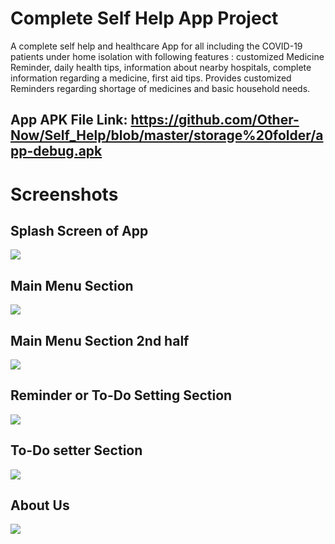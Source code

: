# Complete Self Help App Project
A complete self help and healthcare App for all including the COVID-19 patients under home isolation with following features : customized Medicine Reminder, daily health tips, information about nearby hospitals, complete information regarding a medicine, first aid tips. Provides customized Reminders regarding shortage of medicines and basic household needs.

## App APK File Link: https://github.com/Other-Now/Self_Help/blob/master/storage%20folder/app-debug.apk

# Screenshots

## Splash Screen of App
![](https://github.com/Other-Now/Self_Help/blob/master/storage%20folder/6th.jpg)

## Main Menu Section
![](https://github.com/Other-Now/Self_Help/blob/master/storage%20folder/1st.jpg)

## Main Menu Section 2nd half
![](https://github.com/Other-Now/Self_Help/blob/master/storage%20folder/2nd.jpg)

## Reminder or To-Do Setting Section
![](https://github.com/Other-Now/Self_Help/blob/master/storage%20folder/3rd.jpg)

## To-Do setter Section 
![](https://github.com/Other-Now/Self_Help/blob/master/storage%20folder/4th.jpg)

## About Us
![](https://github.com/Other-Now/Self_Help/blob/master/storage%20folder/5th%20new.jpg)
